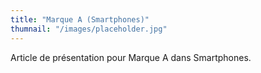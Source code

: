 ```yaml
---
title: "Marque A (Smartphones)"
thumnail: "/images/placeholder.jpg"
---
```

Article de présentation pour Marque A dans Smartphones.
